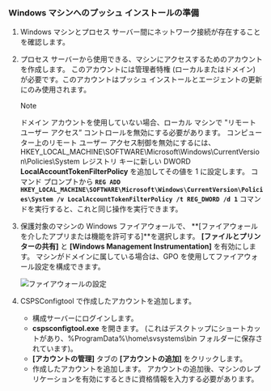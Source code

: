 ### <a name="prepare-for-push-install-on-windows-machines"></a>Windows マシンへのプッシュ インストールの準備

1. Windows マシンとプロセス サーバー間にネットワーク接続が存在することを確認します。
2. プロセス サーバーから使用できる、マシンにアクセスするためのアカウントを作成します。 このアカウントには管理者特権 (ローカルまたはドメイン) が必要です。このアカウントはプッシュ インストールとエージェントの更新にのみ使用されます。

   > [!NOTE]
   > ドメイン アカウントを使用していない場合、ローカル マシンで "リモート ユーザー アクセス” コントロールを無効にする必要があります。 コンピューター上のリモート ユーザー アクセス制御を無効にするには、HKEY_LOCAL_MACHINE\SOFTWARE\Microsoft\Windows\CurrentVersion\Policies\System レジストリ キーに新しい DWORD **LocalAccountTokenFilterPolicy** を追加してその値を 1 に設定します。 コマンド プロンプトから **`REG ADD HKEY_LOCAL_MACHINE\SOFTWARE\Microsoft\Windows\CurrentVersion\Policies\System /v LocalAccountTokenFilterPolicy /t REG_DWORD /d 1`** コマンドを実行すると、これと同じ操作を実行できます。
   >
   >
2. 保護対象のマシンの Windows ファイアウォールで、 **[ファイアウォールを介したアプリまたは機能を許可する]**を選択します。 **[ファイルとプリンターの共有]** と **[Windows Management Instrumentation]** を有効にします。 マシンがドメインに属している場合は、GPO を使用してファイアウォール設定を構成できます。

   ![ファイアウォールの設定](./media/site-recovery-prepare-push-install-mob-svc-win/mobility1.png)

3. CSPSConfigtool で作成したアカウントを追加します。
    - 構成サーバーにログインします。
    - **cspsconfigtool.exe** を開きます。 (これはデスクトップにショートカットがあり、%ProgramData%\home\svsystems\bin フォルダーに保存されています)。
    - **[アカウントの管理]** タブの **[アカウントの追加]** をクリックします。
    - 作成したアカウントを追加します。 アカウントの追加後、マシンのレプリケーションを有効にするときに資格情報を入力する必要があります。


<!--HONumber=Jan17_HO3-->



